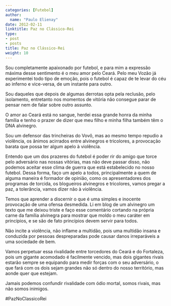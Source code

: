 ```yaml
---
categories: [Futebol]
author:
  name: "Paulo Elienay"
date: 2012-02-11
linktitle: Paz no Clássico-Rei
type:
- post
- posts
title: Paz no Clássico-Rei
weight: 10
---
```

Sou completamente apaixonado por futebol,  e para mim a expressão máxima desse sentimento é o meu amor pelo Ceará. Pelo meu Vozão já experimentei todo tipo de emoção, pois o futebol é capaz de te levar do céu ao inferno e vice-versa, de um instante para outro.

Sou daqueles que depois de algumas derrotas opta pela reclusão, pelo isolamento, entretanto nos momentos de vitória não consegue parar de pensar nem de falar sobre outro assunto.

O amor ao Ceará está no sangue, herdei essa grande honra da minha família e tenho o prazer de dizer que meu filho e minha filha também têm o DNA alvinegro.

Sou um defensor das trincheiras do Vovô, mas ao mesmo tempo repudio a violência, os ânimos acirrados entre alvinegros e tricolores, a provocação barata que possa ter algum apelo à violência.

Entendo que um dos prazeres do futebol é poder rir do amigo que torce pelo adversário nas nossas vitórias, mas não deve passar disso, não podemos aceitar esse clima de guerra que está estabelecido no nosso futebol. Dessa forma, faço um apelo a todos, principalmente a quem de alguma maneira é formador de opinião, como os apresentadores dos programas de torcida, os blogueiros alvinegros e tricolores, vamos pregar a paz, a tolerância, vamos dizer não à violência.

Temos que aprender a discernir o que é uma simples e inocente provocação de uma ofensa desmedida. Li em blog de um alvinegro um texto que me deixou triste e faço esse comentário cortando na própria carne da família alvinegra para mostrar que moldo o meu caráter em princípios, e se são de fato princípios devem servir para todos.

Não incite a violência, não inflame a multidão, pois uma multidão insana e conduzida por pessoas despreparadas pode causar danos irreparáveis a uma sociedade de bem.

Vamos perpetuar essa rivalidade entre torcedores do Ceará e do Fortaleza, pois um gigante acomodado é facilmente vencido, mas dois gigantes rivais estarão sempre se equipando para medir forças com o seu adversário, o que fará com os dois sejam grandes não só dentro do nosso território, mas aonde quer que estejam.

Jamais podemos confundir rivalidade com ódio mortal, somos rivais, mas não somos inimigos.

#PazNoClassicoRei
